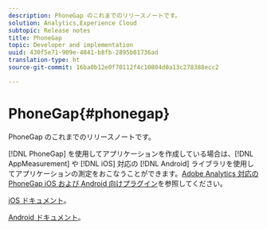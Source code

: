 ```yaml
---
description: PhoneGap のこれまでのリリースノートです。
solution: Analytics,Experience Cloud
subtopic: Release notes
title: PhoneGap
topic: Developer and implementation
uuid: 430f5e71-909e-4841-b8fb-2895b01736ad
translation-type: ht
source-git-commit: 16ba0b12e0f70112f4c10804d0a13c278388ecc2

---
```



# PhoneGap{#phonegap}

PhoneGap のこれまでのリリースノートです。

[!DNL PhoneGap] を使用してアプリケーションを作成している場合は、[!DNL AppMeasurement] や [!DNL iOS] 対応の [!DNL Android] ライブラリを使用してアプリケーションの測定をおこなうことができます。[Adobe Analytics 対応の PhoneGap iOS および Android 向けプラグイン](https://marketing.adobe.com/developer/gallery/beta-phonegap-ios-and-android-plug-ins-for-sitecatalyst)を参照してください。

[iOS ドキュメント](https://marketing.adobe.com/resources/help/ja_JP/sc/appmeasurement/ios/phonegap.html)。

[Android ドキュメント](https://marketing.adobe.com/resources/help/ja_JP/sc/appmeasurement/android/phonegap.html)。
